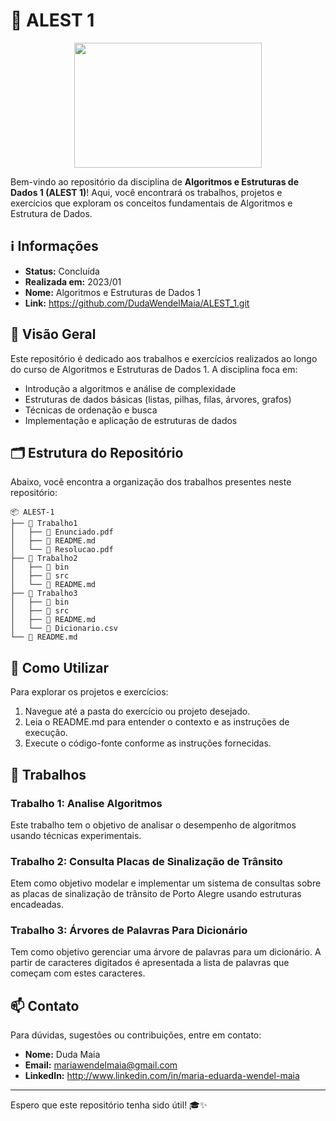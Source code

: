 # 🌳 ALEST 1

<div align="center">
<img width="300" height="200" src="https://algol.dev/wp-content/uploads/2020/10/trees_11.gif">
</div>

Bem-vindo ao repositório da disciplina de **Algoritmos e Estruturas de Dados 1 (ALEST 1)**! Aqui, você encontrará os trabalhos, projetos e exercícios que exploram os conceitos fundamentais de Algoritmos e Estrutura de Dados.

## ℹ️ Informações

- **Status:** Concluída
- **Realizada em:** 2023/01
- **Nome:** Algoritmos e Estruturas de Dados 1
- **Link:** https://github.com/DudaWendelMaia/ALEST_1.git

## 🌟 Visão Geral

Este repositório é dedicado aos trabalhos e exercícios realizados ao longo do curso de Algoritmos e Estruturas de Dados 1. A disciplina foca em:

- Introdução a algoritmos e análise de complexidade
- Estruturas de dados básicas (listas, pilhas, filas, árvores, grafos)
- Técnicas de ordenação e busca
- Implementação e aplicação de estruturas de dados

## 🗂️ Estrutura do Repositório

Abaixo, você encontra a organização dos trabalhos presentes neste repositório:

```
📦 ALEST-1
├── 📁 Trabalho1
│   ├── 📄 Enunciado.pdf
│   ├── 📄 README.md
│   └── 📄 Resolucao.pdf
├── 📁 Trabalho2
│   ├── 📄 bin
│   ├── 📄 src
│   └── 📄 README.md
├── 📁 Trabalho3
│   ├── 📄 bin
│   ├── 📄 src
│   ├── 📄 README.md
│   └── 📄 Dicionario.csv
└── 📄 README.md
```

## 🔧 Como Utilizar

Para explorar os projetos e exercícios:

1. Navegue até a pasta do exercício ou projeto desejado.
2. Leia o README.md para entender o contexto e as instruções de execução.
3. Execute o código-fonte conforme as instruções fornecidas.

## 🚀 Trabalhos

### Trabalho 1: Analise Algoritmos
Este trabalho tem o objetivo de analisar o desempenho de algoritmos usando técnicas experimentais.

### Trabalho 2: Consulta Placas de Sinalização de Trânsito
Etem como objetivo modelar e implementar um sistema de consultas sobre as placas de sinalização de trânsito de Porto Alegre usando estruturas encadeadas.

### Trabalho 3: Árvores de Palavras Para Dicionário
Tem como objetivo gerenciar uma árvore de palavras para um dicionário. A partir de caracteres digitados é apresentada a lista de palavras que começam com estes caracteres.

## 📫 Contato

Para dúvidas, sugestões ou contribuições, entre em contato:

- **Nome:** Duda Maia
- **Email:** mariawendelmaia@gmail.com
- **LinkedIn:** http://www.linkedin.com/in/maria-eduarda-wendel-maia

---

Espero que este repositório tenha sido útil! 🎓✨
